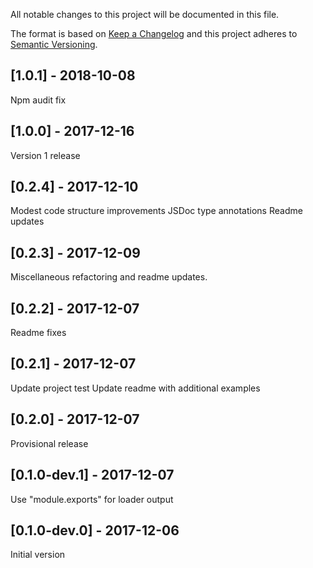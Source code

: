 All notable changes to this project will be documented in this file.

The format is based on [Keep a Changelog](http://keepachangelog.com/en/1.0.0/)
and this project adheres to [Semantic Versioning](http://semver.org/spec/v2.0.0.html).

## [1.0.1] - 2018-10-08
Npm audit fix

## [1.0.0] - 2017-12-16
Version 1 release

## [0.2.4] - 2017-12-10
Modest code structure improvements
JSDoc type annotations
Readme updates

## [0.2.3] - 2017-12-09
Miscellaneous refactoring and readme updates.

## [0.2.2] - 2017-12-07
Readme fixes

## [0.2.1] - 2017-12-07
Update project test
Update readme with additional examples

## [0.2.0] - 2017-12-07
Provisional release

## [0.1.0-dev.1] - 2017-12-07
Use "module.exports" for loader output

## [0.1.0-dev.0] - 2017-12-06
Initial version
